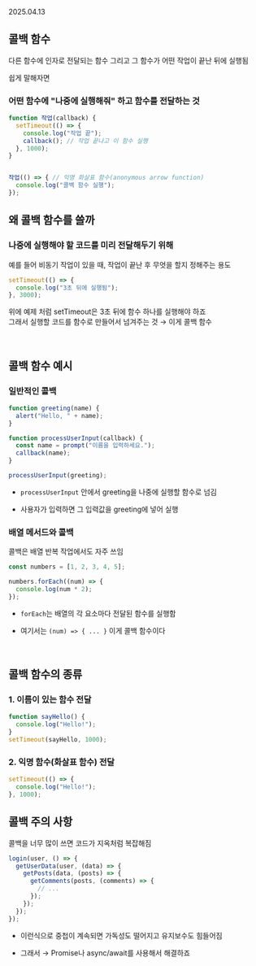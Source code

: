 2025.04.13

##  콜백 함수
다른 함수에 인자로 전달되는 함수 그리고 그 함수가 어떤 작업이 끝난 뒤에 실행됨

쉽게 말해자면
### 어떤 함수에 "나중에 실행해줘" 하고 함수를 전달하는 것
```js
function 작업(callback) {
  setTimeout(() => {
    console.log("작업 끝");
    callback(); // 작업 끝나고 이 함수 실행
  }, 1000);
}


작업(() => { // 익명 화살표 함수(anonymous arrow function)
  console.log("콜백 함수 실행");
});
```

## 왜 콜백 함수를 쓸까
### 나중에 실행해야 할 코드를 미리 전달해두기 위해
예를 들어 비동기 작업이 있을 때, 작업이 끝난 후 무엇을 할지 정해주는 용도
```js
setTimeout(() => {
  console.log("3초 뒤에 실행됨");
}, 3000);
```
위에 예제 처럼
setTimeout은 3초 뒤에 함수 하나를 실행해야 하죠<br>
그래서 실행할 코드를 함수로 만들어서 넘겨주는 것 → 이게 콜백 함수

<br>

## 콜백 함수 예시
### 일반적인 콜백
```js
function greeting(name) {
  alert("Hello, " + name);
}

function processUserInput(callback) {
  const name = prompt("이름을 입력하세요.");
  callback(name);
}

processUserInput(greeting);
```
- ``processUserInput`` 안에서 greeting을 나중에 실행할 함수로 넘김

- 사용자가 입력하면 그 입력값을 greeting에 넣어 실행

###  배열 메서드와 콜백
콜백은 배열 반복 작업에서도 자주 쓰임
```js
const numbers = [1, 2, 3, 4, 5];

numbers.forEach((num) => {
  console.log(num * 2);
});
```
- ``forEach``는 배열의 각 요소마다 전달된 함수를 실행함

- 여기서는 ``(num) => { ... }`` 이게 콜백 함수이다

<br>

## 콜백 함수의 종류
### 1. 이름이 있는 함수 전달
```js
function sayHello() {
  console.log("Hello!");
}
setTimeout(sayHello, 1000);
```

### 2. 익명 함수(화살표 함수) 전달
```js
setTimeout(() => {
  console.log("Hello!");
}, 1000);
```

## 콜백 주의 사항
콜백을 너무 많이 쓰면 코드가 지옥처럼 복잡해짐
```js
login(user, () => {
  getUserData(user, (data) => {
    getPosts(data, (posts) => {
      getComments(posts, (comments) => {
        // ...
      });
    });
  });
});
```
- 이런식으로 중첩이 계속되면 가독성도 떨어지고 유지보수도 힘들어짐

- 그래서 → Promise나 async/await를 사용해서 해결하죠

